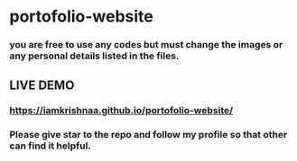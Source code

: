 # portofolio-website
### you are free to use any codes but must change the images or any personal details listed in the files.
## LIVE DEMO
### https://iamkrishnaa.github.io/portofolio-website/

### Please give star to the repo and follow my profile so that other can find it helpful.
